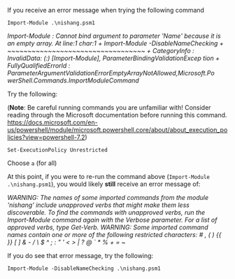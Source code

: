 If you receive an error message when trying the following command

`Import-Module .\nishang.psm1`

_Import-Module : Cannot bind argument to parameter 'Name' because it is an empty array._
_At line:1 char:1_
_+ Import-Module -DisableNameChecking_
_+ ~~~~~~~~~~~~~~~~~~~~~~~~~~~~~~~~~~_
    _+ CategoryInfo          : InvalidData: (:) [Import-Module], ParameterBindingValidationExcep_
   _tion_
    _+ FullyQualifiedErrorId : ParameterArgumentValidationErrorEmptyArrayNotAllowed,Microsoft.Po_
   _werShell.Commands.ImportModuleCommand_

Try the following:

(**Note**: Be careful running commands you are unfamiliar with! Consider reading through the Microsoft documentation before running this command. https://docs.microsoft.com/en-us/powershell/module/microsoft.powershell.core/about/about_execution_policies?view=powershell-7.2)

`Set-ExecutionPolicy Unrestricted`

Choose `a` (for all)

At this point, if you were to re-run the command above (`Import-Module .\nishang.psm1`), you would likely **still** receive an error message of:

_WARNING: The names of some imported commands from the module 'nishang' include unapproved verbs_
_that might make them less discoverable. To find the commands with unapproved verbs, run the_
_Import-Module command again with the Verbose parameter. For a list of approved verbs, type_
_Get-Verb._
_WARNING: Some imported command names contain one or more of the following restricted characters:_
 _# , ( ) {{ }} [ ] & - / \ $ ^ ; : " ' < > | ? @ ` * % + = ~_

If you do see that error message, try the following:

`Import-Module -DisableNameChecking .\nishang.psm1`